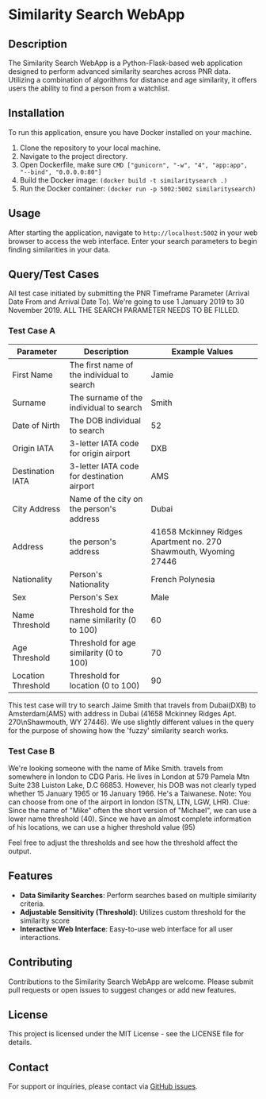 # Similarity Search WebApp

## Description
The Similarity Search WebApp is a Python-Flask-based web application designed to perform advanced similarity searches across PNR data. Utilizing a combination of algorithms for distance and age similarity, it offers users the ability to find a person from a watchlist.

## Installation
To run this application, ensure you have Docker installed on your machine.

1. Clone the repository to your local machine.
2. Navigate to the project directory.
3. Open Dockerfile, make sure ```` CMD ["gunicorn", "-w", "4", "app:app", "--bind", "0.0.0.0:80"] ````
4. Build the Docker image: ````(docker build -t similaritysearch .)````
5. Run the Docker container: ````(docker run -p 5002:5002 similaritysearch)````


## Usage
After starting the application, navigate to `http://localhost:5002` in your web browser to access the web interface. Enter your search parameters to begin finding similarities in your data.

## Query/Test Cases
All test case initiated by submitting the PNR Timeframe Parameter (Arrival Date From and Arrival Date To). We're going to use 1 January 2019 to 30 November 2019. 
ALL THE SEARCH PARAMETER NEEDS TO BE FILLED.


### Test Case A

| Parameter          | Description                                   | Example Values |
|--------------------|-----------------------------------------------|----------------|
| First Name         | The first name of the individual to search    | Jamie          |
| Surname            | The surname of the individual to search       | Smith          |
| Date of Nirth      | The DOB individual to search                  | 52             |
| Origin IATA        | 3-letter IATA code for origin airport         | DXB            |
| Destination IATA   | 3-letter IATA code for destination airport    | AMS            |
| City Address       | Name of the city on the person's address      | Dubai          |
| Address            | the person's address                          | 41658 Mckinney Ridges Apartment no. 270 Shawmouth, Wyoming 27446          |
| Nationality        | Person's Nationality                          | French Polynesia          |
| Sex                | Person's Sex                                  | Male           |
| Name Threshold     | Threshold for the name similarity (0 to 100)  | 60             |
| Age Threshold      | Threshold for age similarity (0 to 100)       | 70             |
| Location Threshold | Threshold for location (0 to 100)             | 90             |

This test case will try to search Jaime Smith that travels from Dubai(DXB) to Amsterdam(AMS) with address in Dubai (41658 Mckinney Ridges Apt. 270\nShawmouth, WY 27446). We use slightly different values in the query for the purpose of showing how the 'fuzzy' similarity search works.


### Test Case B
We're looking someone with the name of Mike Smith. travels from somewhere in london to CDG Paris. He lives in London at 579 Pamela Mtn Suite 238 Luiston Lake, D.C 66853.
However, his DOB was not clearly typed whether 15 January 1965 or 16 January 1966. He's a Taiwanese.
Note: You can choose from one of the airport in london (STN, LTN, LGW, LHR).
Clue: Since the name of "Mike" often the short version of "Michael", we can use a lower name threshold (40). 
Since we have an almost complete information of his locations, we can use a higher threshold value (95)

Feel free to adjust the thresholds and see how the threshold affect the output. 



## Features
- **Data Similarity Searches**: Perform searches based on multiple similarity criteria.
- **Adjustable Sensitivity (Threshold)**: Utilizes custom threshold for the similarity score
- **Interactive Web Interface**: Easy-to-use web interface for all user interactions.

## Contributing
Contributions to the Similarity Search WebApp are welcome. Please submit pull requests or open issues to suggest changes or add new features.

## License
This project is licensed under the MIT License - see the LICENSE file for details.

## Contact
For support or inquiries, please contact via [GitHub issues](https://github.com/fafadlian).


